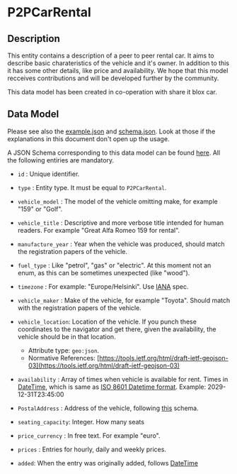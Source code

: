 # P2PCarRental

## Description

This entity contains a description of a peer to peer rental car.
It aims to describe basic charateristics of the vehicle and it's owner. In addition to this it has some other details, like price and availability.
We hope that this model recceives contributions and will be developed further by the community.

This data model has been created in co-operation with share it blox car.

## Data Model


Please see also the [example.json](../example.json) and [schema.json](../schema.json). Look at those if the explanations in this document don't open up the usage.

A JSON Schema corresponding to this data model can be found
[here](../schema.json). All the following entiries are mandatory.

-   `id` : Unique identifier.

-   `type` : Entity type. It must be equal to `P2PCarRental`.

-   `vehicle_model` : The model of the vehicle omitting make, for example "159" or "Golf".

-   `vehicle_title` : Descriptive and more verbose title intended for human readers. For example "Great Alfa Romeo 159 for rental".

-   `manufacture_year` : Year when the vehicle was produced, should match the registration papers of the vehicle.
 
-   `fuel_type` : Like "petrol", "gas" or "electric". At this moment not an enum, as this can be sometimes unexpected (like "wood").
 
-   `timezone` : For example: "Europe/Helsinki". Use [IANA](https://www.iana.org/time-zones) spec.

-   `vehicle_maker` : Make of the vehicle, for example "Toyota". Should match with the registration papers of the vehicle.

-   `vehicle_location`: Location of the vehicle. If you punch these coordinates to the navigator and get there, given the availability, the vehicle should be in that location.
    -   Attribute type: `geo:json`.
    -   Normative References:
        [https://tools.ietf.org/html/draft-ietf-geojson-03](https://tools.ietf.org/html/draft-ietf-geojson-03)
    
-   `availability` : Array of times when vehicle is available for rent. Times in [DateTime](https://schema.org/DateTime), which is same as [ISO 8601 Datetime format](https://www.iso.org/standard/40874.html). Example: 2029-12-31T23:45:00

-   `PostalAddress` : Address of the vehicle, following [this](https://schema.org/PostalAddress) schema.

-   `seating_capacity`: Integer. How many seats

-   `price_currency` : In free text. For example "euro".

-   `prices` : Entries for hourly, daily and weekly prices.

-   `added`: When the entry was originally added, follows [DateTime](https://schema.org/DateTime)
